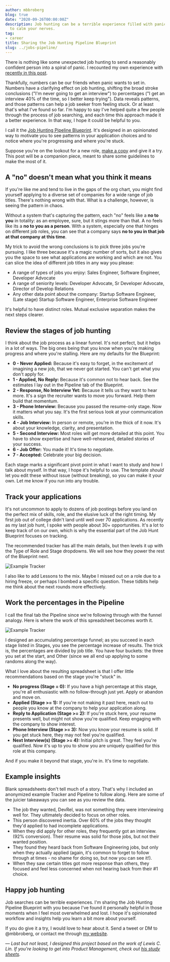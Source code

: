 ```yaml
---
author: mbbroberg
blog: true
date: "2020-09-26T00:00:00Z"
description: Job hunting can be a terrible experience filled with panic. Use data
  to calm your nerves.
tag:
- career
title: Sharing the Job Hunting Pipeline Blueprint
slug: ../jobs-pipeline/
---
```


There is nothing like some unexpected job hunting to send a reasonably confident person into a spiral of panic. I recounted my own experience with [recently in this post](2020-05-03-nonlinear-job-hunting.md). 

Thankfully, numbers can be our friends when panic wants to set in. Numbers have a clarifying effect on job hunting, shifting the broad stroke conclusions ("I'm never going to get an interview") to percentages ("I get an interview 40% of the time, so I better keep trying"). Data reveals patterns, and those patterns can help a job seeker from feeling stuck. Or at least that's what I've found so far. I'm happy to say I've helped quite a few people through the process of job searching, and each time this approach made it a better experience. In that way, I hope it could be helpful to you. 

I call it the [Job Hunting Pipeline Blueprint](https://bit.ly/JobPipelineBrueprint). It's designed in an opinionated way to motivate you to see patterns in your application choices and to notice where you're progressing and where you're stuck.

Suppose you're on the lookout for a new role, [make a copy](https://bit.ly/JobPipelineBrueprint) and give it a try. This post will be a companion piece, meant to share some guidelines to make the most of it. 

## A "no" doesn't mean what you think it means

If you're like me and tend to live in the gaps of the org chart, you might find yourself applying to a diverse set of companies for a wide range of job titles. There's nothing wrong with that. What is a challenge, however, is seeing the pattern in chaos. 

Without a system that's capturing the pattern, each "no" feels like a **no to you** in totality: as an employee, sure, but it stings more than that. A no feels like its a **no to you as a person**. With a system, especially one that hinges on different job roles, you can see that a company says **no to you in that job at that company at this time**. 

My trick to avoid the wrong conclusions is to pick three jobs you're pursuing. I like three because it's a magic number of sorts, but it also gives you the space to see what applications are working and which are not. You can slice the idea of different job titles in any way you please:

- A range of types of jobs you enjoy: Sales Engineer, Software Engineer, Developer Advocate
- A range of seniority levels: Developer Advocate, Sr Developer Advocate, Director of Develop Relations
- Any other data point about the company: Startup Software Engineer, (Late stage) Startup Software Engineer, Enterprise Software Engineer

It's helpful to have distinct roles. Mutual exclusive separation makes the next steps clearer.

## Review the stages of job hunting

I think about the job process as a linear funnel. It's not perfect, but it helps in a lot of ways. The big ones being that you know when you're making progress and where you're stalling. Here are my defaults for the Blueprint:

- **0 - Never Applied:**    Because it's easy to forget, in the excitement of imagining a new job, that we never got started. You can't get what you don't apply for.
- **1 - Applied, No Reply:** Because it's common not to hear back. See the estimates I lay out in the Pipeline tab of the Blueprint.
- **2 - Response, No Interview Yet:**   Because it tells us they want to hear more. It's a sign the recruiter wants to move you forward. Help them build that momentum. 
- **3 - Phone Interview:**  Because you passed the resume-only stage. Now it matters what you say. It's the first serious look at your communication skills. 
- **4 - Job Interview:**    In person or remote, you're in the thick of it now. It's about your knowledge, clarity, and presentation.
- **5 - Second Interview:** Most roles will get more detailed at this point. You have to show expertise and have well-rehearsed, detailed stories of your success.
- **6 - Job Offer:**    You made it! It's time to negotiate.
- **7 - Accepted:** Celebrate your big decision.

Each stage marks a significant pivot point in what I want to study and how I talk about myself. In that way, I hope it's helpful to use. The template _should_ let you edit these without issue (without breaking), so you can make it your own.  Let me know if you run into any trouble.

## Track your applications 

It's not uncommon to apply to dozens of job postings before you land on the perfect mix of skills, role, and the elusive luck of the right timing. My first job out of college didn't land until well over 70 applications. As recently as my last job hunt, I spoke with people about 30+ opportunities. It's a lot to keep track of on our own, which is why the essential part of the Job Hunt Blueprint focuses on tracking.

The recommended tracker has all the main details, but then levels it up with the Type of Role and Stage dropdowns. We will see how they power the rest of the Blueprint next.

![Example Tracker](../assets/images/job-hunting-pipeline-blueprint-example-tracker-mbbroberg.png)

I also like to add Lessons to the mix. Maybe I missed out on a role due to a hiring freeze, or perhaps I bombed a specific question. These tidbits help me think about the next rounds more effectively.

## Work the percentages in the Pipeline 

I call the final tab the Pipeline since we're following through with the funnel analogy. Here is where the work of this spreadsheet becomes worth it. 

![Example Tracker](../assets/images/job-hunting-pipeline-blueprint-example-pipeline-mbbroberg.png)

I designed an accumulating percentage funnel; as you succeed in each stage listed in Stages, you see the percentage increase of results. The trick is, the percentages are divided by job title. You have four buckets: the three you set at the start, and Other (since we all end up applying to some randoms along the way). 

What I love about the resulting spreadsheet is that I offer little recommendations based on the stage you're "stuck" in. 

* **No progress (Stage = 0):** If you have a high percentage at this stage, you're all enthusiastic with no follow-through just yet. Apply or abandon and move on. 
* **Applied (Stage >= 1):** If you're not making it past here, reach out to people you know at the company to help your application along.
* **Reply to Application (Stage >= 2):** If you're stuck here, your resume presents well, but might not show you're qualified. Keep engaging with the company to show interest.
* **Phone Interview (Stage >= 3):** Now you know your resume is solid. If you get stuck here, they may not feel you're qualified. 
* **Next Interview(s) (Stage >= 4):** Initial pitch is great. They feel you're qualified. Now it's up to you to show you are uniquely qualified for this role at this company.

And if you make it beyond that stage, you're in. It's time to negotiate. 

## Example insights

Blank spreadsheets don't tell much of a story. That's why I included an anonymized example Tracker and Pipeline to follow along. Here are some of the juicier takeaways you can see as you review the data. 

- The job they wanted, DevRel, was not something they were interviewing well for. They ultimately decided to focus on other roles. 
- This person discovered inertia. Over 60% of the jobs they thought they'd applied to had incomplete applications.
- When they did apply for other roles, they frequently got an interview. (92% conversion). Their resume was solid for those jobs, but not their wanted position.
- They found they heard back from Software Engineering jobs, but only when they actually applied (again, it's common to forget to follow through at times - no shame for doing so, but now you can see it!).
- When they saw certain titles got more response than others, they focused and feel less concerned when not hearing back from their #1 choice.

## Happy job hunting 

Job searches can be terrible experiences. I'm sharing the Job Hunting Pipeline Blueprint with you because I've found it personally helpful in those moments when I feel most overwhelmed and lost. I hope it's opinionated workflow and insights help you learn a bit more about yourself. 

If you do give it a try, I would love to hear about it. Send a tweet or DM to @mbbroberg, or contact me through [my website](https://mbbroberg.fun).

—
*Last but not least, I designed this project based on the work of Lewis C. Lin. If you're looking to get into Product Management, check out [his study sheets](https://bit.ly/PMPrepPlan).*